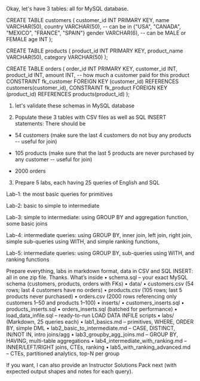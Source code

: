 Okay, let's have 3 tables: all for MySQL database.

CREATE TABLE customers (
    customer_id INT PRIMARY KEY,
    name VARCHAR(50),
    country VARCHAR(50), -- can be in {"USA", "CANADA", "MEXICO", "FRANCE", "SPAIN"}
    gender VARCHAR(6), -- can be MALE or FEMALE
    age INT
);

CREATE TABLE products (
    product_id INT PRIMARY KEY,
    product_name VARCHAR(50),
    category VARCHAR(50)
);

CREATE TABLE orders (
    order_id INT PRIMARY KEY,
    customer_id INT,
    product_id INT,
    amount INT,  -- how much a customer paid for this product
    CONSTRAINT fk_customer FOREIGN KEY (customer_id) REFERENCES customers(customer_id),
    CONSTRAINT fk_product FOREIGN KEY (product_id) REFERENCES products(product_id)
);

1. let's validate these schemas in MySQL database

2. Populate these 3 tables with CSV files as well as SQL INSERT statements:
There should be 

* 54 customers (make sure the last 4 customers do not buy any products -- useful for join)

* 105 products (make sure that the last 5 products are never purchased by any customer -- useful for join)

* 2000 orders

3. Prepare 5 labs, each having 25 queries of English and SQL

Lab-1: the most basic queries for primitives

Lab-2: basic to simple to intermediate

Lab-3: simple to intermediate: using GROUP BY and aggregation function, some basic joins

Lab-4: intermediate queries: using GROUP BY, inner join, left join, right join, 
       simple sub-queries using WITH, and simple ranking functions,
       

Lab-5: intermediate queries: using GROUP BY, sub-queries using WITH, and ranking functions


Prepare everything, labs in markdown format, data in CSV and SQL INSERT: all in one zip file.
Thanks.
What’s inside
    •    schema.sql – your exact MySQL schema (customers, products, orders with FKs)
    •    data/
    •    customers.csv (54 rows; last 4 customers have no orders)
    •    products.csv (105 rows; last 5 products never purchased)
    •    orders.csv (2000 rows referencing only customers 1–50 and products 1–100)
    •    inserts/
    •    customers_inserts.sql
    •    products_inserts.sql
    •    orders_inserts.sql (batched for performance)
    •    load_data_infile.sql – ready-to-run LOAD DATA INFILE scripts
    •    labs/ (Markdown, 25 queries each)
    •    lab1_basics.md – primitives, WHERE, ORDER BY, simple DML
    •    lab2_basic_to_intermediate.md – CASE, DISTINCT, IN/NOT IN, intro joins/agg
    •    lab3_groupby_agg_joins.md – GROUP BY, HAVING, multi-table aggregations
    •    lab4_intermediate_with_ranking.md – INNER/LEFT/RIGHT joins, CTEs, ranking
    •    lab5_with_ranking_advanced.md – CTEs, partitioned analytics, top-N per group

If you want, I can also provide an Instructor Solutions Pack next (with expected output shapes and notes for each query).

